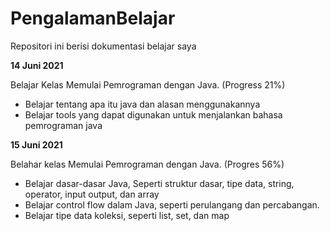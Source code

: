 # PengalamanBelajar
Repositori ini berisi dokumentasi belajar saya

**14 Juni 2021**

Belajar Kelas Memulai Pemrograman dengan Java. (Progress 21%)
* Belajar tentang apa itu java dan alasan menggunakannya
* Belajar tools yang dapat digunakan untuk menjalankan bahasa pemrograman java

**15 Juni 2021**

Belahar kelas Memulai Pemrograman dengan Java. (Progres 56%)
* Belajar dasar-dasar Java, Seperti struktur dasar, tipe data, string, operator, input output, dan array
* Belajar control flow dalam Java, seperti perulangang dan percabangan.
* Belajar tipe data koleksi, seperti list, set, dan map
